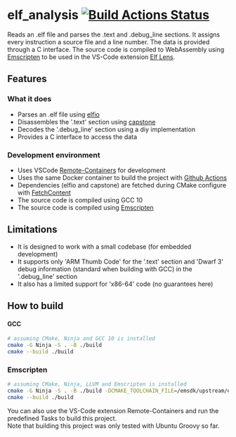 # elf_analysis   [![Build Actions Status](https://github.com/GrandChris/elf_analysis/workflows/Build/badge.svg)](https://github.com/GrandChris/elf_analysis/actions)
Reads an .elf file and parses the .text and .debug_line sections. It assigns every instruction
a source file and a line number. The data is provided through a C interface. The source code
is compiled to WebAssembly using [Emscripten](https://emscripten.org/) to be used in the VS-Code extension [Elf Lens](https://github.com/GrandChris/elf_analysis).  

## Features

### What it does

- Parses an .elf file using [elfio](https://github.com/serge1/ELFIO)
- Disassembles the '.text' section using [capstone](https://github.com/aquynh/capstone)
- Decodes the '.debug_line' section using a diy implementation
- Provides a C interface to access the data

### Development environment

- Uses VSCode [Remote-Containers](https://marketplace.visualstudio.com/items?itemName=ms-vscode-remote.remote-containers) for development
- Uses the same Docker container to build the project with [Github Actions](https://github.com/GrandChris/elf_analysis/actions)
- Dependencies (elfio and capstone) are fetched during CMake configure with [FetchContent](https://cmake.org/cmake/help/latest/module/FetchContent.html)
- The source code is compiled using GCC 10
- The source code is compiled using [Emscripten](https://emscripten.org/)


## Limitations
- It is designed to work with a small codebase (for embedded development)
- It supports only 'ARM Thumb Code' for the '.text' section and 'Dwarf 3' debug information (standard when building with GCC)  in the '.debug_line' section
- It also has a limited support for 'x86-64' code (no guarantees here)

## How to build
#### GCC
```bash
# assuming CMake, Ninja and GCC 10 is installed
cmake -G Ninja -S . -B ./build
cmake --build ./build
```
### Emscripten
```bash
# assuming CMake, Ninja, LLVM and Emscripten is installed
cmake -G Ninja -S . -B ./build -DCMAKE_TOOLCHAIN_FILE=/emsdk/upstream/emscripten/cmake/Modules/Platform/Emscripten.cmake 
cmake --build ./build
```
You can also use the VS-Code extension Remote-Containers and run the predefined Tasks to build this project.  
Note that building this project was only tested with Ubuntu Groovy so far.


